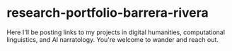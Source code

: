 # research-portfolio-barrera-rivera

Here I'll be posting links to my projects in digital humanities, computational linguistics, and AI narratology. You're welcome to wander and reach out. 
